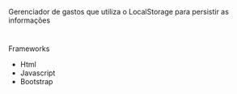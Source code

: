 Gerenciador de gastos que utiliza o LocalStorage para persistir as informações

#

Frameworks
- Html
- Javascript
- Bootstrap

